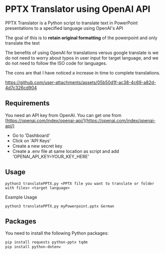 # PPTX Translator using OpenAI API

PPTX Translator is a Python script to translate text in PowerPoint presentations to a specified language using OpenAI's API

The goal of this is to **retain original formatting** of the powerpoint and only translate the text

The benefits of using OpenAI for translations versus google translate is we do not need to worry about typos in user input for target language, and we do not need to follow the ISO code for languages.

The cons are that I have noticed a increase in time to complete translations.


https://github.com/user-attachments/assets/05b50d1f-ac38-4c69-a82d-4d7c326cd904




## Requirements

You need an API key from OpenAI. You can get one from [https://openai.com/index/openai-api/](https://openai.com/index/openai-api/)
- Go to 'Dashboard'
- Click on 'API Keys'
- Create a new secret key
- Create a .env file at same location as script and add 'OPENAI_API_KEY=YOUR_KEY_HERE'

## Usage
```console
python3 translatePPTX.py <PPTX file you want to translate or folder with files> <target language>
```

Example Usage 
```console
python3 translatePPTX.py myPowerpoint.pptx German
```

## Packages

You need to install the following Python packages:

```sh
pip install requests python-pptx tqdm
pip install python-dotenv
```
